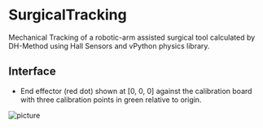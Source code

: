 # SurgicalTracking

Mechanical Tracking of a robotic-arm assisted surgical tool calculated by DH-Method using Hall Sensors and vPython physics library.






Interface
--
- End effector (red dot) shown at [0, 0, 0] against the calibration board with three calibration points in green relative to origin.

![picture](https://github.com/anthonytwh/SurgicalTracking/blob/master/Tracker%20UI.png "Visual Tracker UI")
